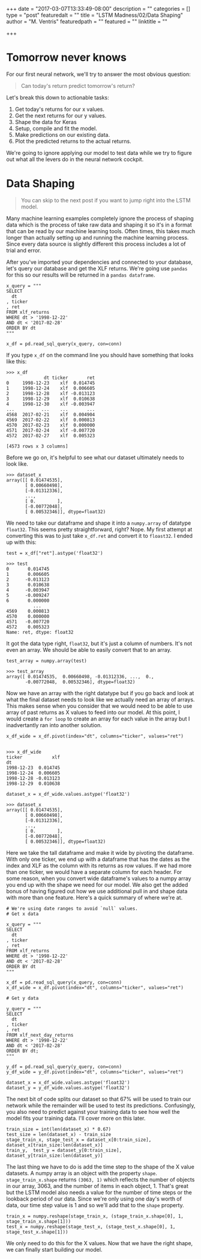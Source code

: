 +++
date = "2017-03-07T13:33:49-08:00"
description = ""
categories = []
type = "post"
featuredalt = ""
title = "LSTM Madness/02/Data Shaping"
author = "M. Ventris"
featuredpath = ""
featured = ""
linktitle = ""

+++

# Tomorrow never knows

For our first neural network, we'll try to answer the most obvious question:

> Can today's return predict tomorrow's return?

Let's break this down to actionable tasks:

1. Get today's returns for our x values.
2. Get the next returns for our y values.
3. Shape the data for Keras
4. Setup, compile and fit the model.
5. Make predictions on our existing data.
6. Plot the predicted returns to the actual returns.

We're going to ignore applying our model to test data while we try to figure out what all the levers do in the neural network cockpit.

# Data Shaping

> You can skip to the next post if you want to jump right into the LSTM model.

Many machine learning examples completely ignore the process of shaping data which is the process of take raw data and shaping it so it's in a format that can be read by our machine learning tools. Often times, this takes much longer than actually setting up and running the machine learning process. Since every data source is slightly different this process includes a lot of trial and error.

After you've imported your dependencies and connected to your database,
let's query our database and get the XLF returns. We're going use `pandas` for this so our results will be returned in a `pandas dataframe`.

```
x_query = """
SELECT
  dt
, ticker
, ret
FROM xlf_returns
WHERE dt > '1998-12-22'
AND dt < '2017-02-28'
ORDER BY dt
"""

x_df = pd.read_sql_query(x_query, con=conn)
```

If you type `x_df` on the command line you should have something that looks like this:

```
>>> x_df
              dt ticker       ret
0     1998-12-23    xlf  0.014745
1     1998-12-24    xlf  0.006605
2     1998-12-28    xlf -0.013123
3     1998-12-29    xlf  0.010638
4     1998-12-30    xlf -0.003947
...          ...    ...       ...
4568  2017-02-21    xlf  0.004904
4569  2017-02-22    xlf  0.000813
4570  2017-02-23    xlf  0.000000
4571  2017-02-24    xlf -0.007720
4572  2017-02-27    xlf  0.005323

[4573 rows x 3 columns]
```

Before we go on, it's helpful to see what our dataset ultimately needs to look like.

```
>>> dataset_x
array([[ 0.01474535],
       [ 0.00660498],
       [-0.01312336],
       ...,
       [ 0.        ],
       [-0.00772048],
       [ 0.00532346]], dtype=float32)
```

We need to take our dataframe and shape it into a `numpy.array` of datatype `float32`. This seems pretty straightforward, right? Nope. My first attempt at converting this was to just take `x_df.ret` and convert it to `floast32`. I ended up with this:

```
test = x_df["ret"].astype('float32')

>>> test
0       0.014745
1       0.006605
2      -0.013123
3       0.010638
4      -0.003947
5      -0.009247
6       0.000000
          ...   
4569    0.000813
4570    0.000000
4571   -0.007720
4572    0.005323
Name: ret, dtype: float32
```

It got the data type right, `float32`, but it's just a column of numbers. It's not even an array. We should be able to easily convert that to an array.

```
test_array = numpy.array(test)

>>> test_array
array([ 0.01474535,  0.00660498, -0.01312336, ...,  0.,
       -0.00772048,  0.00532346], dtype=float32)
```

Now we have an array with the right datatype but if you go back and look at what the final dataset needs to look like we actually need an array of arrays. This makes sense when you consider that we would need to be able to use array of past returns as X values to feed into our model. At this point, I would create a `for loop` to create an array for each value in the array but I inadvertantly ran into another solution. 

```
x_df_wide = x_df.pivot(index="dt", columns="ticker", values="ret")


>>> x_df_wide
ticker           xlf
dt                  
1998-12-23  0.014745
1998-12-24  0.006605
1998-12-28 -0.013123
1998-12-29  0.010638

dataset_x = x_df_wide.values.astype('float32')

>>> dataset_x
array([[ 0.01474535],
       [ 0.00660498],
       [-0.01312336],
       ..., 
       [ 0.        ],
       [-0.00772048],
       [ 0.00532346]], dtype=float32)
```

Here we take the tall dataframe and make it wide by pivoting the dataframe. With only one ticker, we end up with a dataframe that has the dates as the index and XLF as the column with its returns as row values. If we had more than one ticker, we would have a separate column for each header. For some reason, when you convert wide dataframe's values to a numpy array you end up with the shape we need for our model. We also get the added bonus of having figured out how we use additional pull in and shape data with more than one feature. Here's a quick summary of where we're at.

```
# We're using date ranges to avoid `null` values.
# Get x data

x_query = """
SELECT
  dt
, ticker
, ret
FROM xlf_returns
WHERE dt > '1998-12-22'
AND dt < '2017-02-28'
ORDER BY dt
"""

x_df = pd.read_sql_query(x_query, con=conn)
x_df_wide = x_df.pivot(index="dt", columns="ticker", values="ret")

# Get y data

y_query = """
SELECT
  dt
, ticker
, ret
FROM xlf_next_day_returns
WHERE dt > '1998-12-22'
AND dt < '2017-02-28'
ORDER BY dt;
"""

y_df = pd.read_sql_query(y_query, con=conn)
y_df_wide = y_df.pivot(index="dt", columns="ticker", values="ret")

dataset_x = x_df_wide.values.astype('float32')
dataset_y = y_df_wide.values.astype('float32')
```

The next bit of code splits our dataset so that 67% will be used to train our network while the remainder will be used to test its predictions. Confusingly, you also need to predict against your training data to see how well the model fits your training data. I'll cover more on this later. 

```
train_size = int(len(dataset_x) * 0.67)
test_size = len(dataset_x) - train_size
stage_train_x, stage_test_x = dataset_x[0:train_size], dataset_x[train_size:len(dataset_x)]
train_y,  test_y = dataset_y[0:train_size], dataset_y[train_size:len(dataset_y)]
```

The last thing we have to do is add the time step to the shape of the X value datasets. A numpy array is an object with the property `shape`. `stage_train_x.shape` returns `(3063, 1)` which reflects the number of objects in our array, 3063, and the number of items in each object, 1. That's great but the LSTM model also needs a value for the number of time steps or the lookback period of our data. Since we're only using one day's worth of data, our time step value is 1 and so we'll add that to the `shape` property.

```
train_x = numpy.reshape(stage_train_x, (stage_train_x.shape[0], 1, stage_train_x.shape[1]))
test_x = numpy.reshape(stage_test_x, (stage_test_x.shape[0], 1, stage_test_x.shape[1]))
```

We only need to do this for the X values. Now that we have the right shape, we can finally start building our model. 

